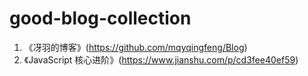 # good-blog-collection

1. 《冴羽的博客》(https://github.com/mqyqingfeng/Blog)
2. 《JavaScript 核心进阶》(https://www.jianshu.com/p/cd3fee40ef59)
